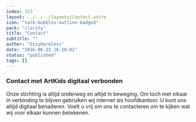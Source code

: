 ```yaml
---
index: 323
layout: ../../../layouts/Contact.astro
icon: "talk-bubbles-outline-badged"
pack: "clarity"
title: "Contact"
subtitle: ""
author: "EzzyHarmless"
date: "2016-06-23 16:16:02"
status: "published"
tags: []
---
```


### <span class="icon"></span><span>Contact met ArtKids</span> <span class="has-text-calm is-size-4">digitaal verbonden</span>

Onze stichting is altijd onderweg en altijd in beweging. Om toch met elkaar in verbinding te blijven gebruiken wij internet als hoofdkantoor. U kunt ons altijd digitaal benaderen. Voelt u vrij om ons te contacteren om te kijken wat wij voor elkaar kunnen betekenen.
